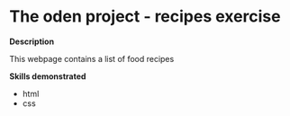 # The oden project - recipes exercise

**Description**

This webpage contains a list of food recipes


**Skills demonstrated**

- html
- css
